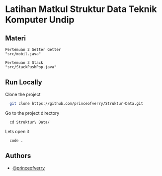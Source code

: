 
# Latihan Matkul Struktur Data Teknik Komputer Undip

## Materi
```
Pertemuan 2 Setter Getter
"src/mobil.java"
```

```
Pertemuan 3 Stack
"src/StackPushPop.java"
```


## Run Locally

Clone the project

```bash
  git clone https://github.com/princeofverry/Struktur-Data.git
```

Go to the project directory
```
  cd Struktur\ Data/
```

Lets open it

```
  code .
```


## Authors

- [@princeofverry](https://instagram.com/princeofverry)

